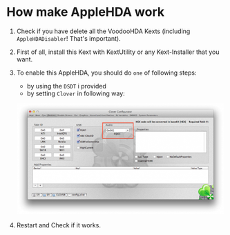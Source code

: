How make AppleHDA work
=======================

1. Check if you have delete all the VoodooHDA Kexts (including `AppleHDADisabler`! That's important).
2. First of all, install this Kext with KextUtility or any Kext-Installer that you want.
3. To enable this AppleHDA, you should do `one` of following steps:
    * by using the `DSDT` i provided
	* by setting `Clover` in following way:
	
	![Clover Setting](Clover-Setting.jpg "Clover Setting")
4. Restart and Check if it works.